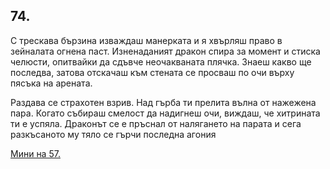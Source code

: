 ## 74.

С трескава бързина изваждаш манерката и я хвърляш право в
зейналата огнена паст. Изненаданият дракон спира за момент и
стиска челюсти, опитвайки да сдъвче неочакваната плячка. Знаеш
какво ще последва, затова отскачаш към стената се просваш по очи
върху пясъка на арената.

Раздава се страхотен взрив. Над гърба ти прелита вълна от
нажежена пара. Когато събираш смелост да надигнеш очи, виждаш,
че хитрината ти е успяла. Драконът се е пръснал от налягането на
парата и сега разкъсаното му тяло се гърчи последна агония

[Мини на 57.](./57)
